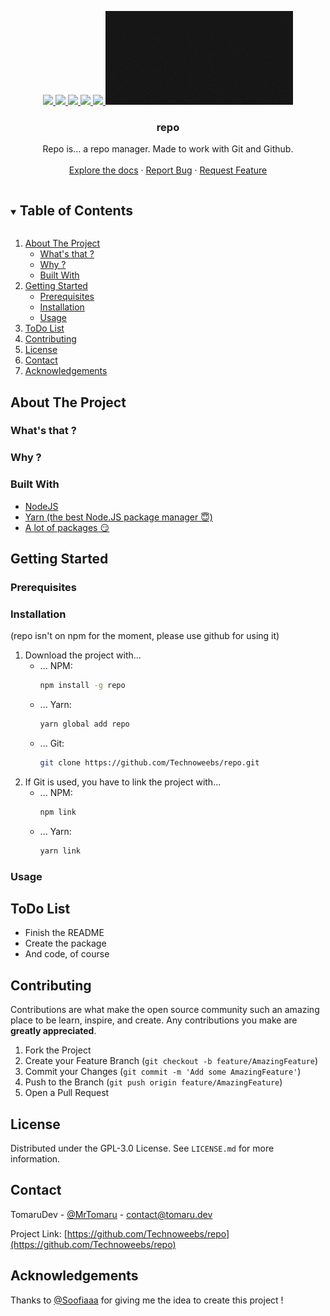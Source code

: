 <p align="center">
  <a href="https://github.com/Technoweebs/repo/graphs/contributors">
    <img src="https://img.shields.io/github/contributors/Technoweebs/repo.svg?style=for-the-badge">
  </a>
  <a href="https://github.com/Technoweebs/repo/graphs/commit-activity">
    <img src="https://img.shields.io/github/last-commit/Technoweebs/repo?style=for-the-badge">
  </a>
  <a href="https://github.com/Technoweebs/repo/stargazers">
    <img src="https://img.shields.io/github/stars/Technoweebs/repo.svg?style=for-the-badge">
  </a>
  <a href="https://github.com/Technoweebs/repo/issues">
    <img src="https://img.shields.io/github/issues/Technoweebs/repo.svg?style=for-the-badge">
  </a>
  <a href="https://github.com/Technoweebs/repo/blob/main/LICENSE.md">
    <img src="https://img.shields.io/github/license/Technoweebs/repo.svg?style=for-the-badge">
  </a>
  <a href="https://github.com/Technoweebs/repo">
    <img src="assets/repo.gif" alt="Logo" width="300" height="150">
  </a>

  <h3 align="center">repo</h3>

  <p align="center">
    Repo is... a repo manager. Made to work with Git and Github.
    <br />
    <br />
    <a href="https://github.com/Technoweebs/repo">Explore the docs</a>
    ·
    <a href="https://github.com/Technoweebs/repo/issues">Report Bug</a>
    ·
    <a href="https://github.com/Technoweebs/repo/issues">Request Feature</a>
  </p>
</p>

<details open="open">
  <summary><h2 style="display: inline-block">Table of Contents</h2></summary>
  <ol>
    <li>
      <a href="#about-the-project">About The Project</a>
      <ul>
	  	<li><a href="#whats-that">What's that ?</a></li>
		<li><a href="#why">Why ?</a></li>
        <li><a href="#built-with">Built With</a></li>
      </ul>
    </li>
    <li>
      <a href="#getting-started">Getting Started</a>
      <ul>
        <li><a href="#prerequisites">Prerequisites</a></li>
        <li><a href="#installation">Installation</a></li>
    	<li><a href="#usage">Usage</a></li>
      </ul>
    </li>
    <li><a href="#todo-list">ToDo List</a></li>
    <li><a href="#contributing">Contributing</a></li>
    <li><a href="#license">License</a></li>
    <li><a href="#contact">Contact</a></li>
    <li><a href="#acknowledgements">Acknowledgements</a></li>
  </ol>
</details>

## About The Project
### What's that ?

### Why ?

### Built With
* [NodeJS](https://nodejs.org/)
* [Yarn (the best Node.JS package manager 😇)](https://yarnpkg.com/)
* [A lot of packages 😏](https://github.com/Technoweebs/repo/blob/main/package.json)

## Getting Started
### Prerequisites

### Installation
(repo isn't on npm for the moment, please use github for using it)
1. Download the project with...
   * ... NPM:
     ```bash
     npm install -g repo
     ```
   * ... Yarn:
     ```bash
     yarn global add repo
     ```
   * ... Git:
     ```bash
     git clone https://github.com/Technoweebs/repo.git
     ```
2. If Git is used, you have to link the project with...
   * ... NPM:
     ```bash
	 npm link
     ```
   * ... Yarn:
     ```bash
	 yarn link
     ```

### Usage

## ToDo List
  * Finish the README
  * Create the package
  * And code, of course

## Contributing
Contributions are what make the open source community such an amazing place to be learn, inspire, and create. Any contributions you make are **greatly appreciated**.

1. Fork the Project
2. Create your Feature Branch (`git checkout -b feature/AmazingFeature`)
3. Commit your Changes (`git commit -m 'Add some AmazingFeature'`)
4. Push to the Branch (`git push origin feature/AmazingFeature`)
5. Open a Pull Request

## License
Distributed under the GPL-3.0 License. See `LICENSE.md` for more information.

## Contact
TomaruDev - [@MrTomaru](https://twitter.com/MrTomaru) - contact@tomaru.dev

Project Link: [https://github.com/Technoweebs/repo](https://github.com/Technoweebs/repo)

## Acknowledgements
Thanks to [@Soofiaaa](https://github.com/Soofiaaa) for giving me the idea to create this project !